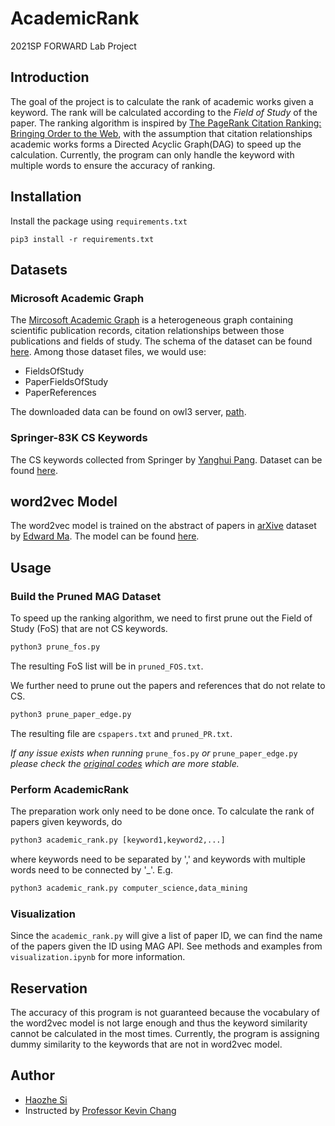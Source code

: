 # AcademicRank
2021SP FORWARD Lab Project

## Introduction
The goal of the project is to calculate the rank of academic works given a keyword. The rank will be calculated according to the *Field of Study* of the paper. The ranking algorithm is inspired by [The PageRank Citation Ranking: Bringing Order to the Web](http://ilpubs.stanford.edu:8090/422/), with the assumption that citation relationships academic works forms a Directed Acyclic Graph(DAG) to speed up the calculation. Currently, the program can only handle the keyword with multiple words to ensure the accuracy of ranking.

## Installation
Install the package using  ```requirements.txt```

```shell
pip3 install -r requirements.txt
```

## Datasets
### Microsoft Academic Graph
The [Mircosoft Academic Graph](https://www.microsoft.com/en-us/research/project/microsoft-academic-graph/) is a heterogeneous graph containing scientific publication records, citation relationships between those publications and fields of study. The schema of the dataset can be found [here](https://docs.microsoft.com/en-us/academic-services/graph/reference-data-schema). Among those dataset files, we would use:
- FieldsOfStudy
- PaperFieldsOfStudy
- PaperReferences

The downloaded data can be found on owl3 server, [path](server/scratch/pritom/mag-2020-09-14).

### Springer-83K CS Keywords
The CS keywords collected from Springer by [Yanghui Pang](yanghui2@illinois.edu). Dataset can be found [here](https://github.com/Ehzoahis/AcademicRank/tree/main/dataset).

## word2vec Model
The word2vec model is trained on the abstract of papers in  [arXive](https://arxiv.org/) dataset by [Edward Ma](kcma2@illinois.edu). The model can be found [here](https://github.com/Ehzoahis/AcademicRank/tree/main/word2vec).

## Usage
### Build the Pruned MAG Dataset
To speed up the ranking algorithm, we need to first prune out the Field of Study (FoS) that are not CS keywords.
```python
python3 prune_fos.py
```
The resulting FoS list will be in ```pruned_FOS.txt```.

We further need to prune out the papers and references that do not relate to CS.
```python
python3 prune_paper_edge.py
```
The resulting file are ```cspapers.txt``` and ```pruned_PR.txt```.

*If any issue exists when running* ```prune_fos.py``` *or* ```prune_paper_edge.py``` *please check the [original codes](https://github.com/Ehzoahis/AcademicRank/tree/main/dev_codes/AcademicRank)  which are more stable.*

### Perform AcademicRank
The preparation work only need to be done once. To calculate the rank of papers given keywords, do
```python
python3 academic_rank.py [keyword1,keyword2,...]
```
where keywords need to be separated by ',' and keywords with multiple words need to be connected by '_'. E.g.

```python
python3 academic_rank.py computer_science,data_mining
```

### Visualization
Since the ```academic_rank.py``` will give a list of paper ID, we can find the name of the papers given the ID using MAG API. See methods and examples from ```visualization.ipynb``` for more information.

## Reservation
The accuracy of this program is not guaranteed because the vocabulary of the word2vec model is not large enough and thus the keyword similarity cannot be calculated in the most times. Currently, the program is assigning dummy similarity to the keywords that are not in word2vec model.

## Author
- [Haozhe Si](haozhes3@illinois.edu)
- Instructed by [Professor Kevin Chang](kcchang@illinois.edu)
